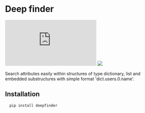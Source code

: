 # Deep finder

![GitHub](https://img.shields.io/github/license/parada3desu/deepfinder.py)
![](https://github.com/parada3desu/deepfinder.py/workflows/tests/badge.svg)


Search attributes easily within structures of type dictionary, list and embedded substructures with simple format 'dict.users.0.name'.

## Installation

```Shell
  pip install deepfinder
```
